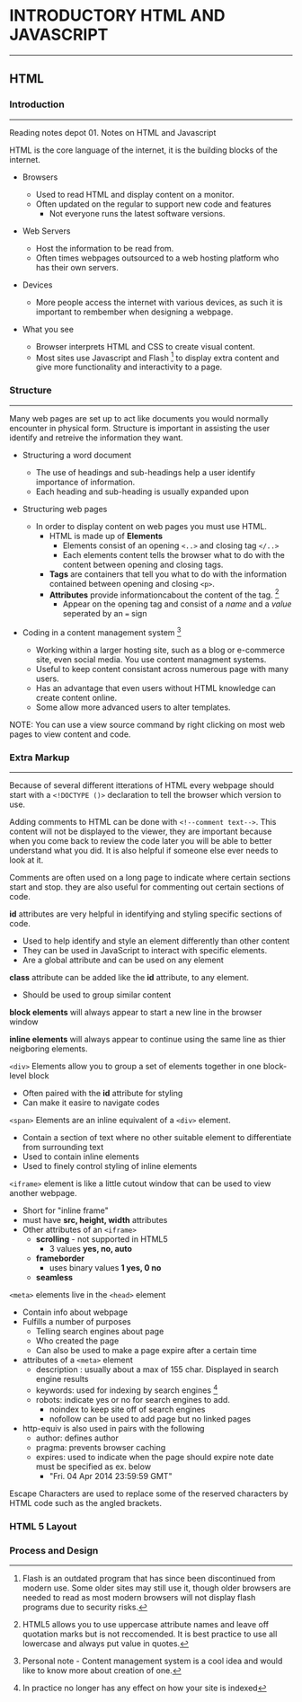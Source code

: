 
# INTRODUCTORY HTML AND JAVASCRIPT

---

## HTML

### Introduction

---

Reading notes depot 01. Notes on HTML and Javascript

HTML is the core language of the internet, it is the building blocks of the internet. 

- Browsers
  - Used to read HTML and display content on a monitor.
  - Often updated on the regular to support new code and features
    - Not everyone runs the latest software versions.

- Web Servers
  - Host the information to be read from.
  - Often times webpages outsourced to a web hosting platform who has their own servers.

- Devices
  - More people access the internet with various devices, as such it is important to rembember when designing a webpage.

- What you see
  - Browser interprets HTML and CSS to create visual content.
  - Most sites use Javascript and Flash [^1] to display extra content and give more functionality and interactivity to a page.

### Structure

---

Many web pages are set up to act like documents you would normally encounter in physical form. Structure is important in assisting the user identify and retreive the information they want.

- Structuring a word document
  - The use of headings and sub-headings help a user identify importance of information.
  - Each heading and sub-heading is usually expanded upon 

- Structuring web pages
  - In order to display content on web pages you must use HTML.
    - HTML is made up of **Elements** 
      - Elements consist of an opening `<..>` and closing tag `</..>`
      - Each elements content tells the browser what to do with the content between opening and closing tags.
    - **Tags** are containers that tell you what to do with the information contained between opening and closing `<p>`.
    - **Attributes** provide informationcabout the content of the tag. [^2]
      - Appear on the opening tag and consist of a *name* and a *value* seperated by an `=` sign  

- Coding in a content management system [^3]
  - Working within a larger hosting site, such as a blog or e-commerce site, even social media. You use content managment systems.
  - Useful to keep content consistant across numerous page with many users.
  - Has an advantage that even users without HTML knowledge can create content online.
  - Some allow more advanced users to alter templates.

NOTE: You can use a view source command by right clicking on most web pages to view content and code.

### Extra Markup

---

Because of several different itterations of HTML every webpage should start with a `<!DOCTYPE ()>` declaration to tell the browser which version to use.

Adding comments to HTML can be done with `<!--comment text-->`. This content will not be displayed to the viewer, they are important because when you come back to review the code later you will be able to better understand what you did. It is also helpful if someone else ever needs to look at it. 

Comments are often used on a  long page to indicate where certain sections start and stop. they are also useful for commenting out certain sections of code. 

**id** attributes are very helpful in identifying and styling specific sections of code. 

- Used to help identify and style an element differently than other content
- They can be used in JavaScript to interact with specific elements. 
- Are a global attribute and can be used on any element


**class** attribute can be added like the **id** attribute, to any element. 

- Should be used to group similar content


**block elements** will always appear to start a new line in the browser window

**inline elements** will always appear to continue using the same line as thier neigboring elements.

`<div>` Elements allow you to group a set of elements together in one block-level block

- Often paired with the **id** attribute for styling
- Can make it easire to navigate codes

`<span>` Elements are an inline equivalent of a `<div>` element.

- Contain a section of text where no other suitable element to differentiate from surrounding text
- Used to contain inline elements
- Used to finely control styling of inline elements

`<iframe>` element is like a little cutout window that can be used to view another webpage. 

- Short for "inline frame"
- must have **src, height, width** attributes
- Other attributes of an `<iframe>`
  - **scrolling** - not supported in HTML5
    - 3 values  **yes, no, auto**
  - **frameborder**
    - uses binary values **1 yes, 0 no**
  - **seamless**

`<meta>` elements live in the `<head>` element

- Contain info about webpage
- Fulfills a number of purposes
  - Telling search engines about page
  - Who created the page
  - Can also be used to make a page expire after a certain time
- attributes of a `<meta>` element
  - description : usually about a max of 155 char. Displayed in search engine results
  - keywords: used for indexing by search engines [^4]
  - robots: indicate yes or no for search engines to add. 
    - noindex to keep site off of search engines
    - nofollow can be used to add page but no linked pages
- http-equiv is also used in pairs with the following
  - author: defines author
  - pragma: prevents browser caching
  - expires: used to indicate when the page should expire note date must be specified as ex. below
    - "Fri. 04 Apr 2014 23:59:59 GMT"

Escape Characters are used to replace some of the reserved characters by HTML code such as the angled brackets.

### HTML 5 Layout

### Process and Design

[^1]: Flash is an outdated program that has since been discontinued from modern use. Some older sites may still use it, though older browsers are needed to read as most modern browsers will not display flash programs due to security risks. 
[^2]: HTML5 allows you to use uppercase attribute names and leave off quotation marks but is not reccomended. It is best practice to use all lowercase and always put value in quotes.
[^3]: Personal note - Content management system is a cool idea and would like to know more about creation of one.
[^4]: In practice no longer has any effect on how your site is indexed